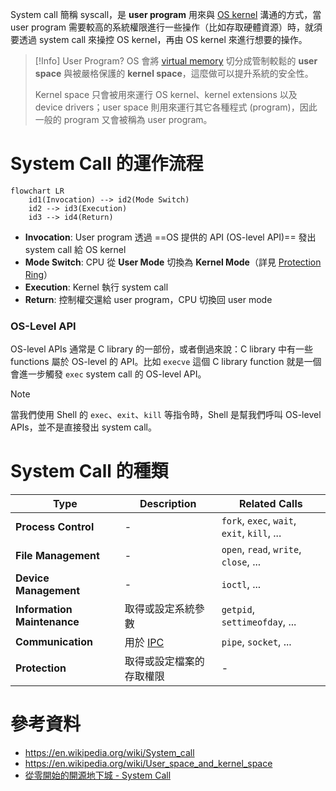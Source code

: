 System call 簡稱 syscall，是 **user program** 用來與 [OS kernel](</Operating System/Kernel.draft.md>) 溝通的方式，當 user program 需要較高的系統權限進行一些操作（比如存取硬體資源）時，就須要透過 system call 來操控 OS kernel，再由 OS kernel 來進行想要的操作。

>[!Info] User Program?
>OS 會將 [virtual memory](</Operating System/Memory Management.draft.md#Virtual Memory>) 切分成管制較鬆的 **user space** 與被嚴格保護的 **kernel space**，這麼做可以提升系統的安全性。
>
>Kernel space 只會被用來運行 OS kernel、kernel extensions 以及 device drivers；user space 則用來運行其它各種程式 (program)，因此一般的 program 又會被稱為 user program。

# System Call 的運作流程

```mermaid
flowchart LR
    id1(Invocation) --> id2(Mode Switch)
    id2 --> id3(Execution)
    id3 --> id4(Return)
```

- **Invocation**: User program 透過 ==OS 提供的 API (OS-level API)== 發出 system call 給 OS kernel
- **Mode Switch**: CPU 從 **User Mode** 切換為 **Kernel Mode**（詳見 [Protection Ring](</Operating System/Memory Management.draft.md#Protection Ring>)）
- **Execution**: Kernel 執行 system call
- **Return**: 控制權交還給 user program，CPU 切換回 user mode

### OS-Level API

OS-level APIs 通常是 C library 的一部份，或者倒過來說：C library 中有一些 functions 屬於 OS-level 的 API。比如 `execve` 這個 C library function 就是一個會進一步觸發 `exec` system call 的 OS-level API。

>[!Note]
>當我們使用 Shell 的 `exec`、`exit`、`kill` 等指令時，Shell 是幫我們呼叫 OS-level APIs，並不是直接發出 system call。

# System Call 的種類

|Type|Description|Related Calls|
|---|---|---|
|**Process Control**|-|`fork`, `exec`, `wait`, `exit`, `kill`, ...|
|**File Management**|-|`open`, `read`, `write`, `close`, ...|
|**Device Management**|-|`ioctl`, ...|
|**Information Maintenance**|取得或設定系統參數|`getpid`, `settimeofday`, ...|
|**Communication**|用於 [IPC](</Operating System/Unix Signal & IPC.md>)|`pipe`, `socket`, ...|
|**Protection**|取得或設定檔案的存取權限|-|

# 參考資料

- <https://en.wikipedia.org/wiki/System_call>
- <https://en.wikipedia.org/wiki/User_space_and_kernel_space>
- [從零開始的開源地下城 - System Call](https://hackmd.io/@combo-tw/BJPoAcqQS)
